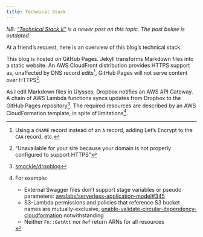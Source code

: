 ```yaml
---  
title: Technical Stack
---
```


_NB: [“Technical Stack II”](/blog/2019/05/05/technical-stack-ii/) is a newer post on this topic. The post below is outdated._

At a friend’s request, here is an overview of this blog’s technical stack.

This blog is hosted on GitHub Pages. Jekyll transforms Markdown files into a static website. An AWS CloudFront distribution provides HTTPS support as, unaffected by DNS record edits[^1], GitHub Pages will not serve content over HTTPS[^2].

As I edit Markdown files in Ulysses, Dropbox notifies an AWS API Gateway. A chain of AWS Lambda functions syncs updates from Dropbox to the GitHub Pages repository[^3]. The required resources are described by an AWS CloudFormation template, in spite of limitations[^4].

[^1]: Using a `CNAME` record instead of an `A` record, adding Let’s Encrypt to the `CAA` record, etc.

[^2]: “Unavailable for your site because your domain is not properly configured to support HTTPS”

[^3]: [smockle/dropblog][1]

[^4]: For example:
    * External Swagger files don’t support stage variables or pseudo parameters: [awslabs/serverless-application-model#345][2]
    * S3-Lambda permissions and policies that reference S3 bucket names are mutually-exclusive, [unable-validate-circular-dependency-cloudformation][3] notwithstanding
    * Neither `Fn::GetAtt` nor `Ref` return ARNs for all resources

[1]:	https://github.com/smockle/dropblog
[2]:	https://github.com/awslabs/serverless-application-model/issues/345
[3]:	https://aws.amazon.com/premiumsupport/knowledge-center/unable-validate-circular-dependency-cloudformation/